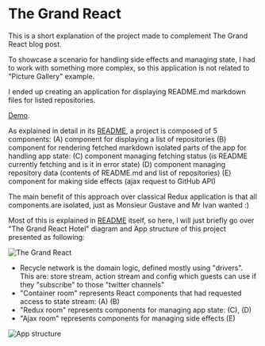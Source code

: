 # The Grand React
This is a short explanation of the project made to complement The Grand React blog post.

To showcase a scenario for handling side effects and managing state,
I had to work with something more complex, so this application is not related to "Picture Gallery" example.

I ended up creating an application for displaying README.md markdown files for listed repositories.

[Demo](https://domagojk.github.io/Markdown-Fetcher-Challenge/).

As explained in detail in its [README](README.md), a project is composed of 5 components:
(A) component for displaying a list of repositories
(B) component for rendering fetched markdown
isolated parts of the app for handling app state:
(C) component managing fetching status (is README currently fetching and is it in error state)
(D) component managing repository data (contents of README.md and list of repositories)
(E) component for making side effects (ajax request to GitHub API)

The main benefit of this approach over classical Redux application is that all components are isolated,
just as Monsieur Gustave and Mr Ivan wanted :)

Most of this is explained in [README](README.md) itself,
so here, I will just briefly go over "The Grand React Hotel" diagram and App structure of this project
presented as following:

![The Grand React](https://cdn-images-1.medium.com/max/1600/1*d08u04TIDN7WbYvL6wmx6g.png)

- Recycle network is the domain logic, defined mostly using "drivers". This are: store stream, action stream and config which guests can use if they "subscribe" to those "twitter channels"
- "Container room" represents React components that had requested access to state stream: (A) (B)
- "Redux room" represents components for managing app state: (C), (D)
- "Ajax room" represents components for managing side effects (E)

![App structure](https://cloud.githubusercontent.com/assets/1868852/23548181/86f0e176-0006-11e7-853d-ccc926e8605d.png)
